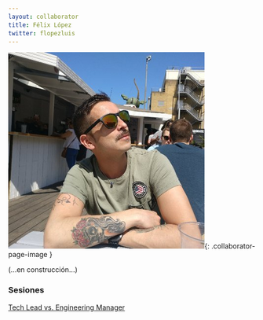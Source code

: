```yaml
---
layout: collaborator
title: Félix López
twitter: flopezluis
---
```

![Félix López](/img/colaboradores/felix-lopez.jpg){: .collaborator-page-image }

(...en construcción...)

### Sesiones

[Tech Lead vs. Engineering Manager](/proxima-sesion)
